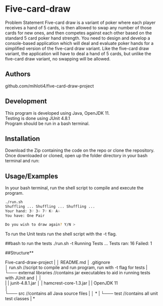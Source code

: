 # Five-card-draw
  Problem Statement
    Five-card draw is a variant of poker where each player receives a hand of 5 cards, is then
    allowed to swap any number of those cards for new ones, and then competes against each
    other based on the standard 5 card poker hand strength. You need to design and develop
    a console-based application which will deal and evaluate poker hands for a simplified
    version of the five-card draw variant. Like the five-card draw variant, the application will
    have to deal a hand of 5 cards, but unlike the five-card draw variant, no swapping will be
    allowed. 

## Authors

github.com/mihloti4/five-card-draw-project

## Development

This program is developed using Java, OpenJDK 11. <br />
Testing is done using JUnit 4.8.1 <br />
Program should be run in a bash terminal.

## Installation
 Download the Zip containing the code on the repo or clone the repository. <br />
 Once downloaded or cloned, open up the folder directory in your bash terminal and run:


## Usage/Examples
In your bash terminal, run the shell script to compile and execute the program.



```bash
./run.sh
Shuffling ... Shuffling ... Shuffling ...
Your hand: 3♡ 3♤ 7♡ K♢ A♧ 
You have: One Pair

Do you wish to draw again? Y/N > 
```

To run the Unit tests run the shell script with the -t flag.

##bash to run the tests
./run.sh -t
Running Tests ...
Tests ran: 16
Failed: 1


##Structure**

Five-card-draw-project
|
│   README.md
│   .gitignore     
│   run.sh                      //script to compile and run program, run with -t flag for tests
|
└─── external libraries        //contains jar executables to aid in running tests with JUnit and 
│   |      
|   |   junit-4.8.1.jar
│   |   hamcrest-core-1.3.jar
|   |   OpenJDK 11   
│   
└─── src                        //contains all Java source files
|   │   *
|
└─── test                       //contains all unit test classes
    |   *
